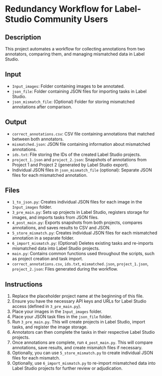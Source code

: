 # Redundancy Workflow for Label-Studio Community Users

## Description
This project automates a workflow for collecting annotations from two annotators, comparing them, and managing mismatched data in Label Studio.

## Input
- `Input_images`: Folder containing images to be annotated.
- `json_file`: Folder containing JSON files for importing tasks in Label Studio.
- `json_mismatch_file`: (Optional) Folder for storing mismatched annotations after comparison.

## Output
- `correct_annotations.csv`: CSV file containing annotations that matched between both annotators.
- `mismatched.json`: JSON file containing information about mismatched annotations.
- `ids.txt`: File storing the IDs of the created Label Studio projects.
- `project_1.json` and `project_2.json`: Snapshots of annotations from Project 1 and Project 2 (generated by Label Studio export).
- Individual JSON files in `json_mismatch_file` (optional): Separate JSON files for each mismatched annotation.

## Files
- `1_to_json.py`: Creates individual JSON files for each image in the `Input_images` folder.
- `3_pre_main.py`: Sets up projects in Label Studio, registers storage for images, and imports tasks from JSON files.
- `4_post_main.py`: Exports snapshots from both projects, compares annotations, and saves results to CSV and JSON.
- `5_store_mismatch.py`: Creates individual JSON files for each mismatched annotation in a separate folder.
- `6_import_mismatch.py`: (Optional) Deletes existing tasks and re-imports mismatched data into Label Studio projects.
- `main.py`: Contains common functions used throughout the scripts, such as project creation and task import.
- `correct_annotations.csv`, `ids.txt`, `mismatched.json`, `project_1.json`, `project_2.json`: Files generated during the workflow.

## Instructions
1. Replace the placeholder project name at the beginning of this file.
2. Ensure you have the necessary API keys and URLs for Label Studio access (defined in `3_pre_main.py`).
3. Place your images in the `Input_images` folder.
4. Place your JSON task files in the `json_file` folder.
5. Run `3_pre_main.py`. This will create projects in Label Studio, import tasks, and register the image storage.
6. Annotators can then complete the tasks in their respective Label Studio projects.
7. Once annotations are complete, run `4_post_main.py`. This will compare annotations, save results, and create mismatch files if necessary.
8. Optionally, you can use `5_store_mismatch.py` to create individual JSON files for each mismatch.
9. Optionally, use `6_import_mismatch.py` to re-import mismatched data into Label Studio projects for further review or adjudication.
